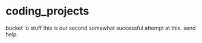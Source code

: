 # coding_projects
bucket 'o stuff
this is our second somewhat successful attempt at this. send help. 
